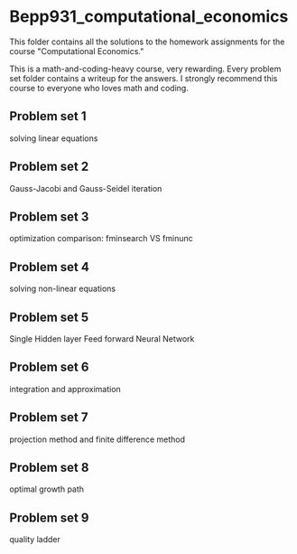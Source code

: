 # Bepp931_computational_economics

 This folder contains all the solutions to the homework assignments for the course "Computational Economics."

 This is a math-and-coding-heavy course, very rewarding. Every problem set folder contains a writeup for the answers. I strongly recommend this course to everyone who loves math and coding.

 ## Problem set 1
 solving linear equations
 
 ## Problem set 2
 Gauss-Jacobi and Gauss-Seidel iteration
 
 ## Problem set 3
 optimization comparison: fminsearch VS fminunc

 
 ## Problem set 4
 solving non-linear equations

 
 ## Problem set 5
 Single Hidden layer Feed forward Neural Network

 
 ## Problem set 6
 integration and approximation

 
 ## Problem set 7
 projection method and finite difference method

 
 ## Problem set 8
 optimal growth path
  

 
 ## Problem set 9
quality ladder



 
 
